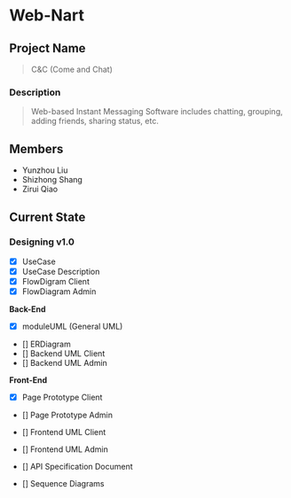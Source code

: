 # Web-Nart

## Project Name
> C&C (Come and Chat)

### Description
> Web-based Instant Messaging Software includes chatting, grouping, adding friends, sharing status, etc.

## Members
- Yunzhou Liu
- Shizhong Shang
- Zirui Qiao

## Current State
### Designing v1.0
- [x] UseCase<br/>
- [x] UseCase Description<br/>
- [x] FlowDigram Client<br/>
- [x] FlowDiagram Admin<br/>

**Back-End**<br/>
- [x] moduleUML (General UML)<br/>
- [] ERDiagram<br/>
- [] Backend UML Client<br/>
- [] Backend UML Admin<br/>

**Front-End**<br/>
- [x] Page Prototype Client<br/>
- [] Page Prototype Admin<br/>
- [] Frontend UML Client<br/>
- [] Frontend UML Admin<br/>

- [] API Specification Document<br/>
- [] Sequence Diagrams<br/>
